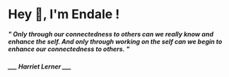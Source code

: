 <h1 title="head"> Hey 👋, I'm Endale !</h1>

**<h5><i>" Only through our connectedness to others can we really know and enhance the self. And only through working on the self can we begin to enhance our connectedness to others. "</i></h5>**

*<b>___ Harriet Lerner ___</b>*
